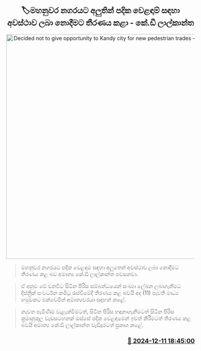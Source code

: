 <p align='center'><b><h2 align='center' title='Decided not to give opportunity to Kandy city for new pedestrian trades - KD Lalkantha'>🏷මහනුවර නගරයට අලුතින් පදික වෙළඳාම් සඳහා අවස්ථාව ලබා නොදීමට තීරණය කළා - කේ.ඩී ලාල්කාන්ත</h2></b></p>
<p align='center'><img src='https://helakuru.sgp1.cdn.digitaloceanspaces.com/esana/images/lib/kd-lalkantha-minister-ty.jpg' width='600' alt='Decided not to give opportunity to Kandy city for new pedestrian trades - KD Lalkantha'></p>

> මහනුවර නගරයට පදික වෙළඳාම සඳහා අලුතෙන් අවස්ථාව ලබා නොදීමට තීරණය කළ බව අමාත්‍ය කේ.ඩී ලාල්කාන්ත පවසනවා.

> ඒ අනුව මේ වනවිට සිටින පිරිස සම්බන්ධයෙන් සංඛ්‍යා ලේඛන ලබාගැනීමට දිස්ත්‍රික් සංවර්ධන කමිටු රැස්වීමේදී තීරණය කළ බවයි අද (11) පැවති මාධ්‍ය හමුවකට එක්වෙමින් අමාත්‍යවරයා සඳහන් කළේ.

> නැවත පැමිණීම වැළැක්වීමටත්, සිටින පිරිස හඳුනාගැනීමටත් සිටින පිරිස ක්‍රමානුකූල වැඩසටහනක් ඔස්සේ පදික ‍වෙළඳාමෙන් ඉවත් කිරීමටත් තීරණය කළ බවයි අමාත්‍ය කේ.ඩී ලාල්කාන්ත වැඩිදුරටත් ප්‍රකාශ කළේ. 



<h3 align='right'><a href='https://www.helakuru.lk/esana/p/105842/'>📅 2024-12-11 18:45:00</a></h3>
